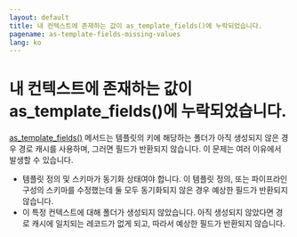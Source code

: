 ```yaml
---
layout: default
title: 내 컨텍스트에 존재하는 값이 as_template_fields()에 누락되었습니다.
pagename: as-template-fields-missing-values
lang: ko
---
```


# 내 컨텍스트에 존재하는 값이 as_template_fields()에 누락되었습니다.

[as_template_fields()](https://developer.shotgunsoftware.com/tk-core/core.html?#sgtk.Context.as_template_fields) 메서드는 템플릿의 키에 해당하는 폴더가 아직 생성되지 않은 경우 경로 캐시를 사용하며, 그러면 필드가 반환되지 않습니다. 이 문제는 여러 이유에서 발생할 수 있습니다.

- 템플릿 정의 및 스키마가 동기화 상태여야 합니다. 이 템플릿 정의, 또는 파이프라인 구성의 스키마를 수정했는데 둘 모두 동기화되지 않은 경우 예상한 필드가 반환되지 않습니다.
- 이 특정 컨텍스트에 대해 폴더가 생성되지 않았습니다. 아직 생성되지 않았다면 경로 캐시에 일치되는 레코드가 없게 되고, 따라서 예상한 필드가 반환되지 않습니다.
